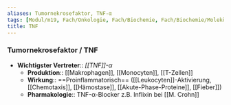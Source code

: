 ```yaml
---
aliases: Tumornekrosefaktor, TNF-α
tags: [Modul/m19, Fach/Onkologie, Fach/Biochemie, Fach/Biochemie/Molekül/Hormon]
title: TNF
---
```

### Tumornekrosefaktor / TNF
- **Wichtigster Vertreter**:: *[[TNF]]-α*
	- **Produktion**:: [[Makrophagen]], [[Monocyten]], [[T-Zellen]]
	- **Wirkung**:: ==Proinflammatorisch== ([[Leukocyten]]-Aktivierung, [[Chemotaxis]], [[Hämostase]], [[Akute-Phase-Proteine]], [[Fieber]])
	- **Pharmakologie**:: TNF-α-Blocker z.B. Inflixin bei [[M. Crohn]]
